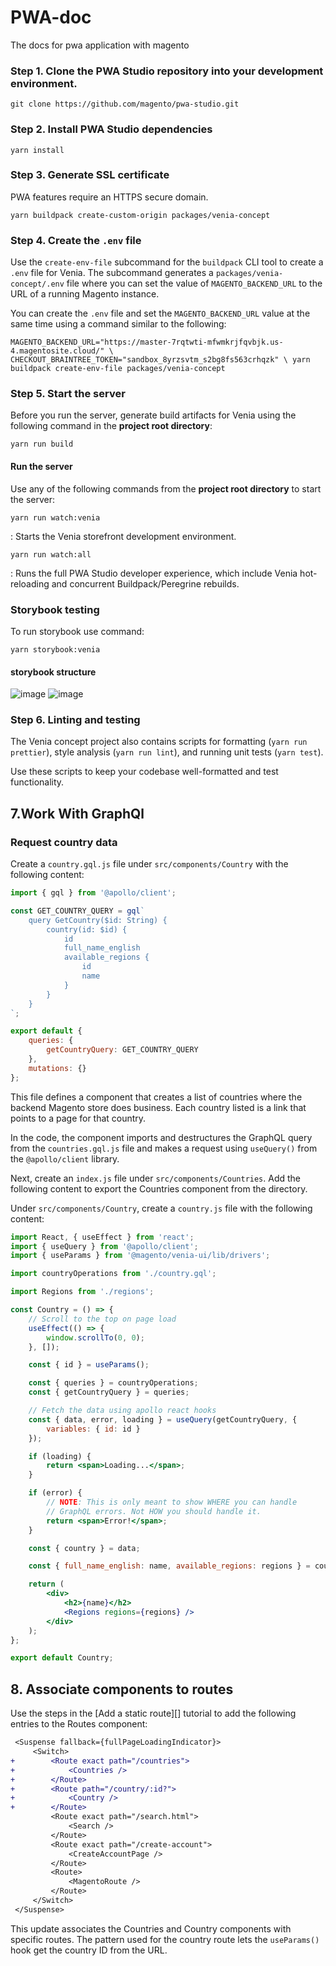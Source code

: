 # PWA-doc
The docs for pwa application with magento

### Step 1. Clone the PWA Studio repository into your development environment.

`git clone https://github.com/magento/pwa-studio.git`

### Step 2. Install PWA Studio dependencies

`yarn install`

### Step 3. Generate SSL certificate

PWA features require an HTTPS secure domain.

`
yarn buildpack create-custom-origin packages/venia-concept
`

### Step 4. Create the `.env` file

Use the `create-env-file` subcommand for the `buildpack` CLI tool to create a `.env` file for Venia.
The subcommand generates a `packages/venia-concept/.env` file where you can set the value of `MAGENTO_BACKEND_URL` to the URL of a running Magento instance.

You can create the `.env` file and set the `MAGENTO_BACKEND_URL` value at the same time using a command similar to the following:

`
MAGENTO_BACKEND_URL="https://master-7rqtwti-mfwmkrjfqvbjk.us-4.magentosite.cloud/" \
CHECKOUT_BRAINTREE_TOKEN="sandbox_8yrzsvtm_s2bg8fs563crhqzk" \
yarn buildpack create-env-file packages/venia-concept
`

### Step 5. Start the server

Before you run the server, generate build artifacts for Venia using the following command in the **project root directory**:

`yarn run build`

#### Run the server

Use any of the following commands from the **project root directory** to start the server:

`yarn run watch:venia`

: Starts the Venia storefront development environment.

`yarn run watch:all`

: Runs the full PWA Studio developer experience, which include Venia hot-reloading and concurrent Buildpack/Peregrine rebuilds.

### Storybook testing

To run storybook use command: 

`yarn storybook:venia`

#### storybook structure

![image](https://user-images.githubusercontent.com/41162650/93874211-b4d33780-fcdb-11ea-8506-cb8860b808e8.png)
![image](https://user-images.githubusercontent.com/41162650/93874277-cae0f800-fcdb-11ea-9c41-e6cbca2fc0a4.png)


### Step 6. Linting and testing

The Venia concept project also contains scripts for formatting (`yarn run prettier`), style analysis (`yarn run lint`), and running unit tests (`yarn test`).

Use these scripts to keep your codebase well-formatted and test functionality.

## 7.Work With GraphQl

### Request country data

Create a `country.gql.js` file under `src/components/Country` with the following content:

```js
import { gql } from '@apollo/client';

const GET_COUNTRY_QUERY = gql`
    query GetCountry($id: String) {
        country(id: $id) {
            id
            full_name_english
            available_regions {
                id
                name
            }
        }
    }
`;

export default {
    queries: {
        getCountryQuery: GET_COUNTRY_QUERY
    },
    mutations: {}
};
```

This file defines a component that creates a list of countries where the backend Magento store does business.
Each country listed is a link that points to a page for that country.

In the code, the component imports and destructures the GraphQL query from the `countries.gql.js` file and makes a request using `useQuery()` from the `@apollo/client` library.

Next, create an `index.js` file under `src/components/Countries`.
Add the following content to export the Countries component from the directory.

Under `src/components/Country`, create a `country.js` file with the following content:

```jsx
import React, { useEffect } from 'react';
import { useQuery } from '@apollo/client';
import { useParams } from '@magento/venia-ui/lib/drivers';

import countryOperations from './country.gql';

import Regions from './regions';

const Country = () => {
    // Scroll to the top on page load
    useEffect(() => {
        window.scrollTo(0, 0);
    }, []);

    const { id } = useParams();

    const { queries } = countryOperations;
    const { getCountryQuery } = queries;

    // Fetch the data using apollo react hooks
    const { data, error, loading } = useQuery(getCountryQuery, {
        variables: { id: id }
    });

    if (loading) {
        return <span>Loading...</span>;
    }

    if (error) {
        // NOTE: This is only meant to show WHERE you can handle
        // GraphQL errors. Not HOW you should handle it.
        return <span>Error!</span>;
    }

    const { country } = data;

    const { full_name_english: name, available_regions: regions } = country;

    return (
        <div>
            <h2>{name}</h2>
            <Regions regions={regions} />
        </div>
    );
};

export default Country;
```

## 8. Associate components to routes

Use the steps in the [Add a static route][] tutorial to add the following entries to the Routes component:

```diff
 <Suspense fallback={fullPageLoadingIndicator}>
     <Switch>
+        <Route exact path="/countries">
+            <Countries />
+        </Route>
+        <Route path="/country/:id?">
+            <Country />
+        </Route>
         <Route exact path="/search.html">
             <Search />
         </Route>
         <Route exact path="/create-account">
             <CreateAccountPage />
         </Route>
         <Route>
             <MagentoRoute />
         </Route>
     </Switch>
 </Suspense>
```

This update associates the Countries and Country components with specific routes.
The pattern used for the country route lets the `useParams()` hook get the country ID from the URL.
